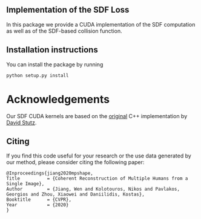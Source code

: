 ## Implementation of the SDF Loss

In this package we provide a CUDA implementation of the SDF computation as well as of the SDF-based collision function.

## Installation instructions

You can install the package by running
```
python setup.py install
```

# Acknowledgements

Our SDF CUDA kernels are based on the [original](https://github.com/davidstutz/mesh-voxelization) C++ implementation by [David Stutz](https://github.com/davidstutz).

## Citing

If you find this code useful for your research or the use data generated by our method, please consider citing the following paper:
```
@Inproceedings{jiang2020mpshape,
Title          = {Coherent Reconstruction of Multiple Humans from a Single Image},
Author         = {Jiang, Wen and Kolotouros, Nikos and Pavlakos, Georgios and Zhou, Xiaowei and Daniilidis, Kostas},
Booktitle      = {CVPR},
Year           = {2020}
}
```
